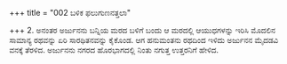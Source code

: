 +++
title = "002 ಬಳಿಕ ಫಲುಗುಣನತ್ತಲಾ"

+++
2. ಅನಂತರ ಅರ್ಜುನನು ಬನ್ನಿಯ ಮರದ ಬಳಿಗೆ ಬಂದು ಆ ಮರದಲ್ಲಿ ಆಯುಧಗಳನ್ನು ಇರಿಸಿ ಮೊದಲಿನ ಸಾಮಾನ್ಯ ರಥವನ್ನು ಏರಿ ಸಾರಥಿತನವನ್ನು ಕೈಕೊಂಡ. ಆಗ ಹನುಮಂತನು ರಥದಿಂದ ಇಳಿದು ಅರ್ಜುನನ ಮೈದಡವಿ ವನಕ್ಕೆ ತೆರಳಿದ. ಅರ್ಜುನನು ನಗರದ ಹೊರಭಾಗದಲ್ಲಿ ನಿಂತು ನಗುತ್ತ ಉತ್ತರನಿಗೆ ಹೇಳಿದ.